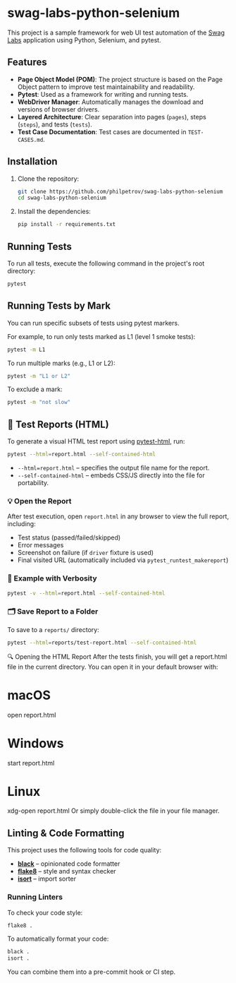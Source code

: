 # swag-labs-python-selenium

This project is a sample framework for web UI test automation of the [Swag Labs](https://www.saucedemo.com/) application using Python, Selenium, and pytest.

## Features

- **Page Object Model (POM)**: The project structure is based on the Page Object pattern to improve test maintainability and readability.
- **Pytest**: Used as a framework for writing and running tests.
- **WebDriver Manager**: Automatically manages the download and versions of browser drivers.
- **Layered Architecture**: Clear separation into pages (`pages`), steps (`steps`), and tests (`tests`).
- **Test Case Documentation**: Test cases are documented in `TEST-CASES.md`.

## Installation

1.  Clone the repository:
    ```bash
    git clone https://github.com/philpetrov/swag-labs-python-selenium
    cd swag-labs-python-selenium
    ```
2.  Install the dependencies:
    ```bash
    pip install -r requirements.txt
    ```

## Running Tests

To run all tests, execute the following command in the project's root directory:
```bash
pytest
```

## Running Tests by Mark
You can run specific subsets of tests using pytest markers.

For example, to run only tests marked as L1 (level 1 smoke tests):

```bash
pytest -m L1
```

To run multiple marks (e.g., L1 or L2):

```bash
pytest -m "L1 or L2"
```

To exclude a mark:

```bash
pytest -m "not slow"
```

## 📄 Test Reports (HTML)

To generate a visual HTML test report using [pytest-html](https://github.com/pytest-dev/pytest-html), run:

```bash
pytest --html=report.html --self-contained-html
```

* `--html=report.html` – specifies the output file name for the report.
* `--self-contained-html` – embeds CSS/JS directly into the file for portability.

### 💡 Open the Report

After test execution, open `report.html` in any browser to view the full report, including:

* Test status (passed/failed/skipped)
* Error messages
* Screenshot on failure (if `driver` fixture is used)
* Final visited URL (automatically included via `pytest_runtest_makereport`)

### 🧪 Example with Verbosity

```bash
pytest -v --html=report.html --self-contained-html
```

### 🗂️ Save Report to a Folder

To save to a `reports/` directory:

```bash
pytest --html=reports/test-report.html --self-contained-html
```

🔍 Opening the HTML Report
After the tests finish, you will get a report.html file in the current directory.
You can open it in your default browser with:

# macOS
open report.html

# Windows
start report.html

# Linux
xdg-open report.html
Or simply double-click the file in your file manager.

## Linting & Code Formatting

This project uses the following tools for code quality:

- [**black**](https://github.com/psf/black) – opinionated code formatter
- [**flake8**](https://flake8.pycqa.org/) – style and syntax checker
- [**isort**](https://github.com/PyCQA/isort) – import sorter

### Running Linters

To check your code style:

```bash
flake8 .
```


To automatically format your code:
```bash
black .
isort .
```

You can combine them into a pre-commit hook or CI step.


